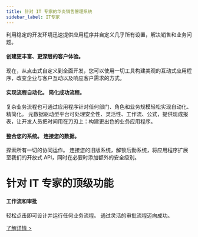 ```yaml
---
title: 针对 IT 专家的华炎销售管理系统
sidebar_label: IT专家
---
```


利用稳定的开发环境迅速提供应用程序并自定义几乎所有设置，解决销售和业务问题。

#### 创建更丰富、更深层的客户体验。

现在，从点击式自定义到全面开发，您可以使用一切工具构建美观的互动式应用程序，改变企业与客户互动以及响应客户需求的方式。

#### 实现流程自动化。 简化成功流程。

复杂业务流程也可通过应用程序针对任何部门、角色和业务规模轻松实现自动化、精简化。 元数据驱动型平台可处理安全性、灵活性、工作流、公式，提供现成报表，让开发人员把时间用在刀刃上：构建更出色的业务应用程序。

#### 整合您的系统。 连接您的数据。

探索所有一切的协同运作。 连接您的旧版系统，解锁后勤系统，将应用程序扩展至我们的开放式 API，同时在必要时添加额外的安全级别。

# 针对 IT 专家的顶级功能

#### 工作流和审批
轻松点击即可设计并运行任何业务流程。 通过灵活的审批流程迈向成功。

[了解详情 >](/solutions/sales/mobile_office)
